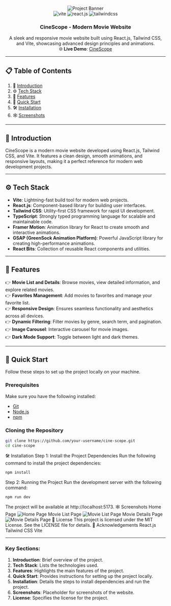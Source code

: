 <div align="center">
  <br />
  <img src="https://i.ibb.co/Kqdv8j1/Image-from.png" alt="Project Banner">
  <br />

  <div>
    <img src="https://img.shields.io/badge/-Vite-black?style=for-the-badge&logoColor=white&logo=vite&color=646CFF" alt="vite" />
    <img src="https://img.shields.io/badge/-React_JS-black?style=for-the-badge&logoColor=white&logo=react&color=61DAFB" alt="react.js" />
    <img src="https://img.shields.io/badge/-Tailwind_CSS-black?style=for-the-badge&logoColor=white&logo=tailwindcss&color=06B6D4" alt="tailwindcss" />
  </div>

  <h3 align="center">CineScope - Modern Movie Website</h3>

  <div align="center">
    A sleek and responsive movie website built using React.js, Tailwind CSS, and Vite, showcasing advanced design principles and animations.
  </div>

  <div align="center">
    🌐 <strong>Live Demo</strong>: <a href="https://your-live-demo-link.com">CineScope</a>
  </div>
</div>

---

## 📋 Table of Contents

1. 🤖 [Introduction](#introduction)  
2. ⚙️ [Tech Stack](#tech-stack)  
3. 🔋 [Features](#features)  
4. 🤸 [Quick Start](#quick-start)  
5. 🛠️ [Installation](#installation)  
6. 🕸️ [Screenshots](#screenshots)  

---

## 🤖 Introduction

CineScope is a modern movie website developed using React.js, Tailwind CSS, and Vite. It features a clean design, smooth animations, and responsive layouts, making it a perfect reference for modern web development projects.

---

## ⚙️ Tech Stack

- **Vite**: Lightning-fast build tool for modern web projects.  
- **React.js**: Component-based library for building user interfaces.  
- **Tailwind CSS**: Utility-first CSS framework for rapid UI development.  
- **TypeScript**: Strongly typed programming language for scalable and maintainable code.  
- **Framer Motion**: Animation library for React to create smooth and interactive animations.  
- **GSAP (GreenSock Animation Platform)**: Powerful JavaScript library for creating high-performance animations.  
- **React Bits**: Collection of reusable React components and utilities.  

---

## 🔋 Features

👉 **Movie List and Details**: Browse movies, view detailed information, and explore related movies.  
👉 **Favorites Management**: Add movies to favorites and manage your favorite list.  
👉 **Responsive Design**: Ensures seamless functionality and aesthetics across all devices.  
👉 **Dynamic Filtering**: Filter movies by genre, search term, and pagination.  
👉 **Image Carousel**: Interactive carousel for movie images.  
👉 **Dark Mode Support**: Toggle between light and dark themes.  

---

## 🤸 Quick Start

Follow these steps to set up the project locally on your machine.

### Prerequisites

Make sure you have the following installed:

- [Git](https://git-scm.com/)
- [Node.js](https://nodejs.org/en)
- [npm](https://www.npmjs.com/)

### Cloning the Repository

```bash
git clone https://github.com/your-username/cine-scope.git
cd cine-scope
```
🛠️ Installation
Step 1: Install the Project Dependencies
Run the following command to install the project dependencies:
```bash
npm install
```
Step 2: Running the Project
Run the development server with the following command:
```bash
npm run dev
```
The project will be available at http://localhost:5173.
🕸️ Screenshots
Home Page
<img alt="Home Page" src="https://i.ibb.co/Kqdv8j1/Image-from.png">
Movie List Page
<img alt="Movie List Page" src="https://your-screenshot-link.com/">
Movie Details Page
<img alt="Movie Details Page" src="https://your-screenshot-link.com/">
📄 License
This project is licensed under the MIT License. See the LICENSE file for details.
🙌 Acknowledgements
React.js
Tailwind CSS
Vite

---

### Key Sections:
1. **Introduction**: Brief overview of the project.
2. **Tech Stack**: Lists the technologies used.
3. **Features**: Highlights the main features of the project.
4. **Quick Start**: Provides instructions for setting up the project locally.
5. **Installation**: Details the steps to install dependencies and run the project.
6. **Screenshots**: Placeholder for screenshots of the website.
7. **License**: Specifies the license for the project.

